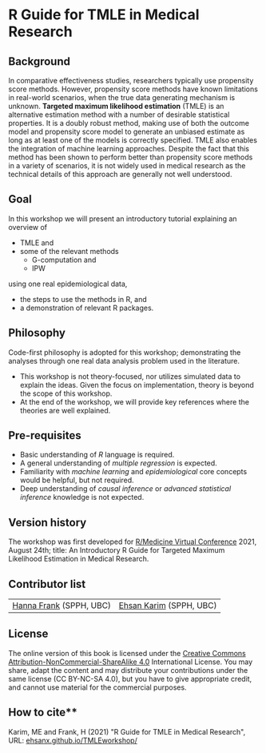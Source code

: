# R Guide for TMLE in Medical Research

## Background 

In comparative effectiveness studies, researchers typically use propensity score methods. However, propensity score methods have known limitations in real-world scenarios, when the true data generating mechanism is unknown. **Targeted maximum likelihood estimation** (TMLE) is an alternative estimation method with a number of desirable statistical properties. It is a doubly robust method, making use of both the outcome model and propensity score model to generate an unbiased estimate as long as at least one of the models is correctly specified. TMLE also enables the integration of machine learning approaches. Despite the fact that this method has been shown to perform better than propensity score methods in a variety of scenarios, it is not widely used in medical research as the technical details of this approach are generally not well understood. 

## Goal 

In this workshop we will present an introductory tutorial explaining an overview of 

- TMLE and 
- some of the relevant methods 
  - G-computation and 
  - IPW 

using one real epidemiological data, 

- the steps to use the methods in R, and 
- a demonstration of relevant R packages. 

## Philosophy 

Code-first philosophy is adopted for this workshop; demonstrating the analyses through one real data analysis problem used in the literature. 

- This workshop is not theory-focused, nor utilizes simulated data to explain the ideas. Given the focus on implementation, theory is beyond the scope of this workshop. 
- At the end of the workshop, we will provide key references where the theories are well explained.

## Pre-requisites

- Basic understanding of *R* language is required. 
- A general understanding of *multiple regression* is expected. 
- Familiarity with *machine learning* and *epidemiological* core concepts would be helpful, but not required. 
- Deep understanding of *causal inference* or *advanced statistical inference* knowledge is not expected. 

## Version history 

The workshop was first developed for [R/Medicine
Virtual Conference](https://r-medicine.org/schedule/) 2021, August 24th; title: An Introductory R Guide for Targeted Maximum Likelihood Estimation in Medical Research.

## Contributor list 

|||
|---|---|
| [Hanna Frank](https://www.linkedin.com/in/hanna-f-940813b9/) (SPPH, UBC) | [Ehsan Karim](https://ehsank.com/) (SPPH, UBC) |  

## License 

The online version of this book is licensed under the [Creative Commons Attribution-NonCommercial-ShareAlike 4.0](https://creativecommons.org/licenses/by-nc-sa/4.0/) International License. You may share, adapt the content and may distribute your contributions under the same license (CC BY-NC-SA 4.0), but you have to give appropriate credit, and cannot use material for the commercial purposes.


## How to cite**

Karim, ME and Frank, H (2021) "R Guide for TMLE in Medical Research", URL: [ehsanx.github.io/TMLEworkshop/](https://ehsanx.github.io/TMLEworkshop/)
